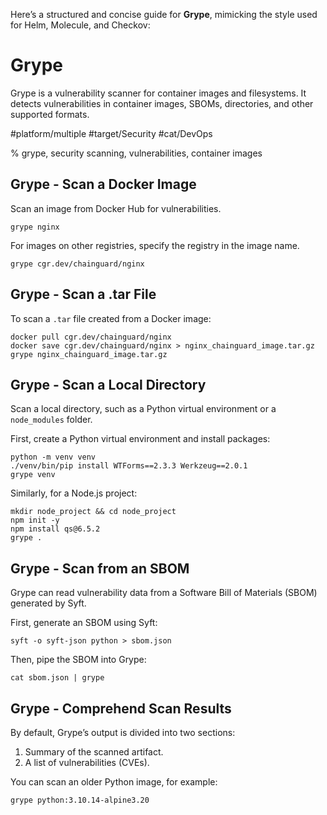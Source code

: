Here’s a structured and concise guide for **Grype**, mimicking the style used for Helm, Molecule, and Checkov:

# Grype

Grype is a vulnerability scanner for container images and filesystems. It detects vulnerabilities in container images, SBOMs, directories, and other supported formats.

#platform/multiple #target/Security #cat/DevOps

% grype, security scanning, vulnerabilities, container images

## Grype - Scan a Docker Image

Scan an image from Docker Hub for vulnerabilities.

```
grype nginx
```

For images on other registries, specify the registry in the image name.

```
grype cgr.dev/chainguard/nginx
```

## Grype - Scan a .tar File

To scan a `.tar` file created from a Docker image:

```
docker pull cgr.dev/chainguard/nginx
docker save cgr.dev/chainguard/nginx > nginx_chainguard_image.tar.gz
grype nginx_chainguard_image.tar.gz
```

## Grype - Scan a Local Directory

Scan a local directory, such as a Python virtual environment or a `node_modules` folder.

First, create a Python virtual environment and install packages:

```
python -m venv venv
./venv/bin/pip install WTForms==2.3.3 Werkzeug==2.0.1
grype venv
```

Similarly, for a Node.js project:

```
mkdir node_project && cd node_project
npm init -y
npm install qs@6.5.2
grype .
```

## Grype - Scan from an SBOM

Grype can read vulnerability data from a Software Bill of Materials (SBOM) generated by Syft. 

First, generate an SBOM using Syft:

```
syft -o syft-json python > sbom.json
```

Then, pipe the SBOM into Grype:

```
cat sbom.json | grype
```

## Grype - Comprehend Scan Results

By default, Grype’s output is divided into two sections: 
1. Summary of the scanned artifact.
2. A list of vulnerabilities (CVEs).

You can scan an older Python image, for example:

```
grype python:3.10.14-alpine3.20
```

